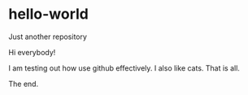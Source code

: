 # hello-world
Just another repository

Hi everybody!

I am testing out how use github effectively. I also like cats.
That is all.

The end.
